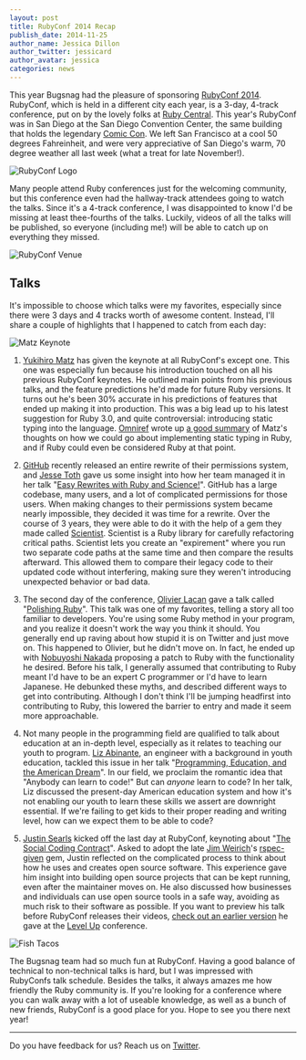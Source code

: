 ```yaml
---
layout: post
title: RubyConf 2014 Recap
publish_date: 2014-11-25
author_name: Jessica Dillon
author_twitter: jessicard
author_avatar: jessica
categories: news
---
```


This year Bugsnag had the pleasure of sponsoring [RubyConf 2014](http://rubyconf.org/). RubyConf, which is held in a different city each year, is a 3-day, 4-track conference, put on by the lovely folks at [Ruby Central](http://rubycentral.org/). This year's RubyConf was in San Diego at the San Diego Convention Center, the same building that holds the legendary [Comic Con](http://www.comic-con.org/). We left San Francisco at a cool 50 degrees Fahreinheit, and were very appreciative of San Diego's warm, 70 degree weather all last week (what a treat for late November!).

![RubyConf Logo](/img/posts/rubyconf-2014/logo.png)

Many people attend Ruby conferences just for the welcoming community, but this conference even had the hallway-track attendees going to watch the talks. Since it's a 4-track conference, I was disappointed to know I'd be missing at least thee-fourths of the talks. Luckily, videos of all the talks will be published, so everyone (including me!) will be able to catch up on everything they missed.

![RubyConf Venue](/img/posts/rubyconf-2014/venue.jpg)

## Talks
It's impossible to choose which talks were my favorites, especially since there were 3 days and 4 tracks worth of awesome content. Instead, I'll share a couple of highlights that I happened to catch from each day:

![Matz Keynote](/img/posts/rubyconf-2014/matz.jpg)

1. [Yukihiro Matz](https://twitter.com/yukihiro_matz) has given the keynote at all RubyConf's except one. This one was especially fun because his introduction touched on all his previous RubyConf keynotes. He outlined main points from his previous talks, and the feature predictions he'd made for future Ruby versions. It turns out he's been 30% accurate in his predictions of features that ended up making it into production. This was a big lead up to his latest suggestion for Ruby 3.0, and quite controversial: introducing static typing into the language. [Omniref](https://www.omniref.com/) wrote up [a good summary](https://www.omniref.com/blog/blog/2014/11/17/matz-at-rubyconf-2014-will-ruby-3-dot-0-be-statically-typed/) of Matz's thoughts on how we could go about implementing static typing in Ruby, and if Ruby could even be considered Ruby at that point.

1. [GitHub](https://github.com/) recently released an entire rewrite of their permissions system, and [Jesse Toth](https://twitter.com/jesseplusplus) gave us some insight into how her team managed it in her talk "[Easy Rewrites with Ruby and Science!](https://speakerdeck.com/jesseplusplus/easy-rewrites-with-ruby-and-science)". GitHub has a large codebase, many users, and a lot of complicated permissions for those users. When making changes to their permissions system became nearly impossible, they decided it was time for a rewrite. Over the course of 3 years, they were able to do it with the help of a gem they made called [Scientist](https://github.com/github/scientist). Scientist is a Ruby library for carefully refactoring critical paths. Scientist lets you create an "expirement" where you run two separate code paths at the same time and then compare the results afterward. This allowed them to compare their legacy code to their updated code without interfering, making sure they weren't introducing unexpected behavior or bad data.

1. The second day of the conference, [Olivier Lacan](https://twitter.com/olivierlacan) gave a talk called "[Polishing Ruby](https://speakerdeck.com/olivierlacan/polishing-ruby-rubyconf-2014)". This talk was one of my favorites, telling a story all too familiar to developers. You're using some Ruby method in your program, and you realize it doesn't work the way you think it should. You generally end up raving about how stupid it is on Twitter and just move on. This happened to Olivier, but he didn't move on. In fact, he ended up with [Nobuyoshi Nakada](https://github.com/nobu) proposing a patch to Ruby with the functionality he desired. Before his talk, I generally assumed that contributing to Ruby meant I'd have to be an expert C programmer or I'd have to learn Japanese. He debunked these myths, and described different ways to get into contributing. Although I don't think I'll be jumping headfirst into contributing to Ruby, this lowered the barrier to entry and made it seem more approachable.

1. Not many people in the programming field are qualified to talk about education at an in-depth level, especially as it relates to teaching our youth to program. [Liz Abinante](https://twitter.com/feministy), an engineer with a background in youth education, tackled this issue in her talk "[Programming, Education, and the American Dream](https://speakerdeck.com/feministy/programming-education-and-the-american-dream)". In our field, we proclaim the romantic idea that "Anybody can learn to code!" But can *anyone* learn to code? In her talk, Liz discussed the present-day American education system and how it's not enabling our youth to learn these skills we assert are downright essential. If we're failing to get kids to their proper reading and writing level, how can we expect them to be able to code?

1. [Justin Searls](https://twitter.com/searls) kicked off the last day at RubyConf, keynoting about "[The Social Coding Contract](https://speakerdeck.com/searls/the-social-coding-contract)". Asked to adopt the late [Jim Weirich](https://twitter.com/jimweirich)'s [rspec-given](https://github.com/jimweirich/rspec-given) gem, Justin reflected on the complicated process to think about how he uses and creates open source software. This experience gave him insight into building open source projects that can be kept running, even after the maintainer moves on. He also discussed how businesses and individuals can use open source tools in a safe way, avoiding as much risk to their software as possible. If you want to preview his talk before RubyConf releases their videos, [check out an earlier version](http://vimeo.com/108589852) he gave at the [Level Up](http://levelupcon.com/) conference.

![Fish Tacos](/img/posts/rubyconf-2014/tacos.jpg)

The Bugsnag team had so much fun at RubyConf. Having a good balance of technical to non-technical talks is hard, but I was impressed with RubyConfs talk schedule. Besides the talks, it always amazes me how friendly the Ruby community is. If you're looking for a conference where you can walk away with a lot of useable knowledge, as well as a bunch of new friends, RubyConf is a good place for you. Hope to see you there next year!

---

Do you have feedback for us? Reach us on [Twitter](https://twitter.com/bugsnag).

